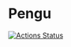 # Pengu

[![Actions Status](https://github.com/myblindy/Pengu_Programming_Game/workflows/.NET%20Core%20Desktop/badge.svg)](https://github.com/myblindy/Pengu_Programming_Game/actions)
